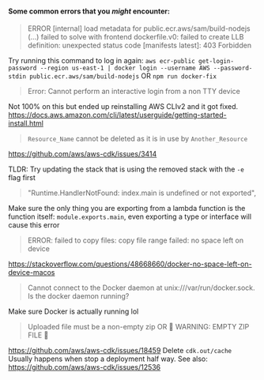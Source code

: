 #### Some common errors that you _might_ encounter:

> ERROR [internal] load metadata for public.ecr.aws/sam/build-nodejs (...) failed to solve with frontend dockerfile.v0: failed to create LLB definition: unexpected status code [manifests latest]: 403 Forbidden

Try running this command to log in again: `aws ecr-public get-login-password --region us-east-1 | docker login --username AWS --password-stdin public.ecr.aws/sam/build-nodejs` OR `npm run docker-fix`

> Error: Cannot perform an interactive login from a non TTY device

Not 100% on this but ended up reinstalling AWS CLIv2 and it got fixed.
https://docs.aws.amazon.com/cli/latest/userguide/getting-started-install.html

> `Resource_Name` cannot be deleted as it is in use by `Another_Resource`

https://github.com/aws/aws-cdk/issues/3414

TLDR: Try updating the stack that is using the removed stack with the `-e` flag first

> "Runtime.HandlerNotFound: index.main is undefined or not exported",

Make sure the only thing you are exporting from a lambda function is the function itself: `module.exports.main`, even exporting a type or interface will cause this error

> ERROR: failed to copy files: copy file range failed: no space left on device

https://stackoverflow.com/questions/48668660/docker-no-space-left-on-device-macos

> Cannot connect to the Docker daemon at unix:///var/run/docker.sock. Is the docker daemon running?

Make sure Docker is actually running lol

> Uploaded file must be a non-empty zip OR 🚨 WARNING: EMPTY ZIP FILE 🚨

https://github.com/aws/aws-cdk/issues/18459
Delete `cdk.out/cache`
Usually happens when stop a deployment half way. See also: https://github.com/aws/aws-cdk/issues/12536
